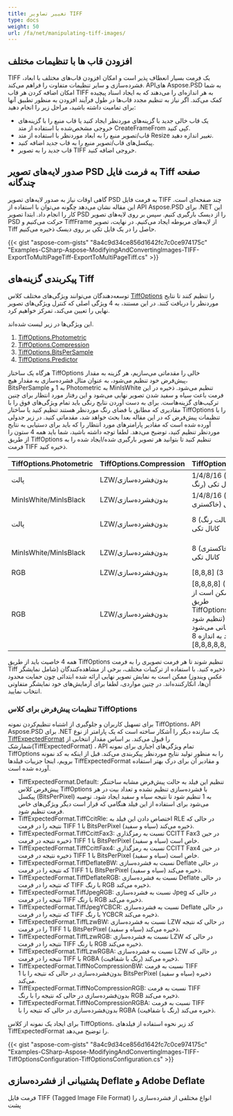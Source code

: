 ```yaml
---
title: تغییر تصاویر TIFF
type: docs
weight: 50
url: /fa/net/manipulating-tiff-images/
---
```


## **افزودن قاب ها با تنظیمات مختلف**
TIFF یک فرمت بسیار انعطاف پذیر است و امکان افزودن قاب‌های مختلف با ابعاد، فشرده‌سازی و سایر تنظیمات متفاوت را فراهم می‌کند. API‌های Aspose.PSD به شما امکان اضافه کردن هر قاب TIFF به هر اندازه‌ای را می‌دهند که به ایجاد اسناد پیچیده کمک می‌کند. اگر نیاز به تنظیم مجدد قاب‌ها در طول فرآیند افزودن به منظور تطبیق آنها برای تمامیت داشته باشید، مراحل زیر را انجام دهید:

- یک قاب خالی جدید با گزینه‌های موردنظر ایجاد کنید یا قاب منبع را با گزینه‌های خروجی مشخص‌شده با استفاده از متد CreateFrameFrom کپی کنید.
- قاب/تصویر منبع را به ابعاد موردنظر با استفاده از متد Resize تغییر اندازه دهید.
- پیکسل‌های قاب/تصویر منبع را به قاب جدید اضافه کنید.
- قاب جدید را به تصویر TIFF خروجی اضافه کنید.

## **صدور لایه‌های تصویر PSD به فرمت فایل Tiff صفحه چندگانه**
گاهی اوقات نیاز به صدور لایه‌های تصویر PSD به فرمت فایل TIFF چند صفحه‌ای است. این مقاله نشان می‌دهد چگونه می‌توان با استفاده از API Aspose.PSD برای .NET این کار را انجام داد. ابتدا تصویر PSD را از دیسک بارگیری کنیم. سپس بر روی لایه‌های تصویر PSD حرکت می‌کنیم و TiffFrame از لایه‌های مربوطه ایجاد می‌کنیم. در نهایت، تصویر Tiff حاصل را در یک فایل تکی بر روی دیسک ذخیره می‌کنیم.

{{< gist "aspose-com-gists" "8a4c9d34ce856d1642fc7c0ce974175c" "Examples-CSharp-Aspose-ModifyingAndConvertingImages-TIFF-ExportToMultiPageTiff-ExportToMultiPageTiff.cs" >}}

## **پیکربندی گزینه‌های Tiff**
توسعه‌دهندگان می‌توانند ویژگی‌های مختلف کلاس [TiffOptions](https://reference.aspose.com/psd/net/aspose.psd.imageoptions/tiffoptions) را تنظیم کنند تا نتایج موردنظر را دریافت کنند. در این مستند، به 4 ویژگی اصلی که کنترل ویژگی‌های تصویر نهایی را تعیین می‌کند، تمرکز خواهیم کرد.

این ویژگی‌ها در زیر لیست شده‌اند.

1. [TiffOptions.Photometric](https://reference.aspose.com/psd/net/aspose.psd.imageoptions/tiffoptions/properties/photometric)
1. [TiffOptions.Compression](https://reference.aspose.com/psd/net/aspose.psd.imageoptions/tiffoptions/properties/compression)
1. [TiffOptions.BitsPerSample](https://reference.aspose.com/psd/net/aspose.psd.imageoptions/tiffoptions/properties/bitspersample)
1. [TiffOptions.Predictor](https://reference.aspose.com/psd/net/aspose.psd.imageoptions/tiffoptions/properties/predictor)

هرگاه یک ساختار TiffOptions خالی را مقدماتی می‌سازیم، هر گزینه به مقدار پیش‌فرض خود تنظیم می‌شود، به عنوان مثال فشرده‌سازی به مقدار هیچ، BitsPerSample به 1 و Photometric به MinIsWhite تنظیم می‌شود. ذخیره در این فرمت باعث سیاه و سفید شدن تصویر نهایی می‌شود و این رفتار مورد انتظار برای چنین ترکیب‌های گزینه‌هاست. برای به دست آوردن نتایج رنگی باید تمام ویژگی‌های فوق را با مقادیری که مطابق با فضای رنگ موردنظر هستند تنظیم کنید یا ساختار TiffOptions را با تنظیمات پیش‌فرض که در این مقاله بعدا بحث خواهد شد، مقدماتی کنید. در زیر جدولی آورده شده است که مقادیر پارامترهای مورد انتظار را که باید برای دستیابی به نتایج موردنظر تنظیم کنید، توضیح می‌دهد. لطفا توجه داشته باشید، شما باید همه 4 ستون را از طریق TiffOptions تنظیم کنید تا بتوانید هر تصویر بارگیری شده/ایجاد شده را به فرمت TIFF ذخیره کنید.

|**TiffOptions.Photometric**|**TiffOptions.Compression**|**TiffOptions.BitsPerSample**|**TiffOptions.Predictor**|
| :- | :- | :- | :- |
|پالت|LZW/بدون‌فشرده‌سازی|1/4/8/16 (حالت پالت، حالت رنگ) تنها کانال تکی|هیچ|
|MinIsWhite/MinIsBlack|LZW/بدون‌فشرده‌سازی|1/4/8/16 (حالت سطح خاکستری) تنها کانال تکی|هیچ|
|پالت|LZW/بدون‌فشرده‌سازی|8 (حالت پالت، حالت رنگ) تنها کانال تکی|افقی (فشرده‌سازی بیشتر برای LZW الگوهای مشابه)|
|MinIsWhite/MinIsBlack|LZW/بدون‌فشرده‌سازی|8 (حالت سطح خاکستری) تنها کانال تکی|افقی (فشرده‌سازی بیشتر برای LZW الگوهای مشابه)|
|RGB|LZW/بدون‌فشرده‌سازی|[8,8,8] (3 کانال RGB)|هیچ/افقی|
|RGB|LZW/بدون‌فشرده‌سازی|[8,8,8,8] (3 کانال RGB و یک کانال افزوده آلفا ممکن است از طریق TiffOptions.AlphaStorage تنظیم شود) در واقع تعداد هر کانال اضافی پشتیبانی می‌شود اما هر کانال باید به اندازه 8 بیتی باشد مانند [8,8,8,8,8,8]|هیچ/افقی|
همه 4 خاصیت باید از طریق TiffOptions تنظیم شوند تا هر فرمت تصویری را به فرمت Tiff ذخیره کنید. با استفاده از ترکیبات مختلف، برخی از مشاهده‌کنندگان (شامل نمایشگر عکس ویندوز) ممکن است به نمایش تصویر نهایی ارائه شده ابتدائی چون حمایت محدود آن‌ها، انکارکننده‌اند. در چنین مواردی، لطفا برای آزمایش‌های خود نمایشگر متفاوتی انتخاب نمایید.
### **تنظیمات پیش‌فرض برای کلاس TiffOptions**
برای تسهیل کاربران و جلوگیری از اشتباه تنظیم‌کردن نمونه TiffOptions، API Aspose.PSD برای .NET یک سازنده دیگر را آشکار ساخته است که یک پارامتر از نوع [TiffExpectedFormat](https://reference.aspose.com/psd/net/aspose.psd.fileformats.tiff.enums/tiffexpectedformat) را قبول می‌کند. بر اساس مقدار انتخابی از شمارشک(TiffExpectedFormat) ، API تمام ویژگی‌های اجباری برای نمونه TiffOptions را به منظور تولید نتایج موردنظر پیکربندی می‌کند. قبل از اینکه به کد نمونه برویم، اینجا جزییات فیلدها TiffExpectedFormat و مقادیر آن برای درک بهتر استفاده آورده شده است.


- TiffExpectedFormat.Default: تنظیم این فیلد به حالت پیش‌فرض مشابه ساختنگر پیش‌فرض کلاس TiffOptions با فشرده‌سازی تنظیم نشده و تعداد بیت در هر پیکسل (BitsPerPixel) به 1 تنظیم شود تا نتیجه سیاه و سفید ایجاد شود. توصیه می‌شود برای استفاده از این فیلد هنگامی که قرار است دیگر ویژگی‌های خاص فرمت تنظیم شود.
- TiffExpectedFormat.TiffCcitRle: اختصاص دادن این فیلد به RLE در حالی که نتیجه را در فرمت TIFF با 1 BitsPerPixel (سیاه و سفید) ذخیره می‌کند.
- TiffExpectedFormat.TiffCcittFax3: نسبت به رمزگذاری CCITT Fax3 در حین ذخیره نتیجه در فرمت TIFF با 1 BitsPerPixel (سیاه و سفید) خاص است.
- TiffExpectedFormat.TiffCcittFax4: نسبت به رمزگذاری CCITT Fax4 در حین ذخیره نتیجه در فرمت TIFF با 1 BitsPerPixel (سیاه و سفید) خاص است.
- TiffExpectedFormat.TiffDeflateBW: نسبت به فشرده‌سازی Deflate در حالی که نتیجه را در فرمت TIFF با 1 BitsPerPixel (سیاه و سفید) ذخیره می‌کند.
- TiffExpectedFormat.TiffDeflateRGB: نسبت به فشرده‌سازی Deflate در حالی که نتیجه را در فرمت TIFF با رنگ RGB ذخیره می‌کند.
- TiffExpectedFormat.TiffJpegRGB: نسبت به فشرده‌سازی Jpeg در حالی که نتیجه را در فرمت TIFF با رنگ RGB ذخیره می‌کند.
- TiffExpectedFormat.TiffJpegYCBCR: نسبت به فشرده‌سازی Deflate در حالی که نتیجه را در فرمت TIFF با رنگ YCBCR ذخیره می‌کند.
- TiffExpectedFormat.TiffLzwBW: نسبت به فشرده‌سازی LZW در حالی که نتیجه را در فرمت TIFF با 1 BitsPerPixel (سیاه و سفید) ذخیره می‌کند.
- TiffExpectedFormat.TiffLzwRGB: نسبت به فشرده‌سازی LZW در حالی که نتیجه را در فرمت TIFF با رنگ RGB ذخیره می‌کند.
- TiffExpectedFormat.TiffLzwRGBA: نسبت به فشرده‌سازی LZW در حالی که نتیجه را در فرمت TIFF با RGBA (رنگ با شفافیت) ذخیره می‌کند.
- TiffExpectedFormat.TiffNoCompressionBW: نسبت به فرمت TIFF بدون‌فشرده‌سازی در حالی که نتیجه را با 1 BitsPerPixel (سیاه و سفید) ذخیره می‌کند.
- TiffExpectedFormat.TiffNoCompressionRGB: نسبت به فرمت TIFF بدون‌فشرده‌سازی در حالی که نتیجه را با رنگ RGB ذخیره می‌کند.
- TiffExpectedFormat.TiffNoCompressionRGBA: نسبت به فرمت TIFF بدون‌فشرده‌سازی در حالی که نتیجه را با RGBA (رنگ با شفافیت) ذخیره می‌کند.

برای ایجاد یک نمونه از کلاس TiffOptions، کد زیر نحوه استفاده از فیلدهای TiffExpectedFormat را توضیح می‌دهد.

{{< gist "aspose-com-gists" "8a4c9d34ce856d1642fc7c0ce974175c" "Examples-CSharp-Aspose-ModifyingAndConvertingImages-TIFF-TiffOptionsConfiguration-TiffOptionsConfiguration.cs" >}}

## **پشتیبانی از فشرده‌سازی Deflate و Adobe Deflate**
فرمت فایل TIFF (Tagged Image File Format) انواع مختلفی از فشرده‌سازی را پشت
